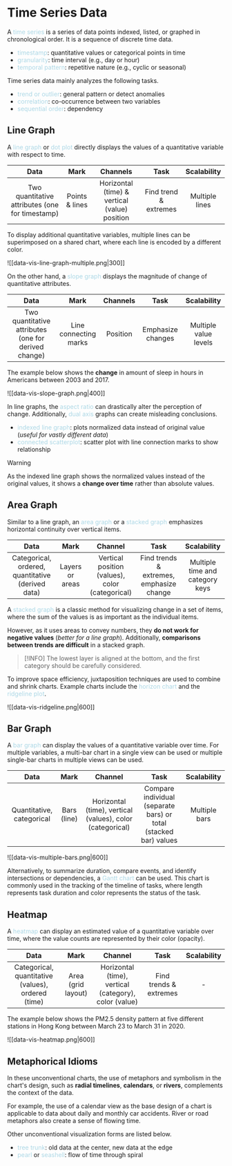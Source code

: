 # Time Series Data
A <span style = "color:lightblue">time series</span> is a series of data points indexed, listed, or graphed in chronological order. It is a sequence of discrete time data. 
- <span style = "color:lightblue">timestamp</span>: quantitative values or categorical points in time
- <span style = "color:lightblue">granularity</span>: time interval (e.g., day or hour)
- <span style = "color:lightblue">temporal pattern</span>: repetitive nature (e.g., cyclic or seasonal)

Time series data mainly analyzes the following tasks.
- <span style = "color:lightblue">trend or outlier</span>: general pattern or detect anomalies
- <span style = "color:lightblue">correlation</span>: co-occurrence between two variables
- <span style = "color:lightblue">sequential order</span>: dependency

## Line Graph
A <span style = "color:lightblue">line graph</span> or <span style = "color:lightblue">dot plot</span> directly displays the values of a quantitative variable with respect to time.

|          **Data**           |    **Mark**    |          **Channels**          |       **Task**        | **Scalability** |
|:---------------------------:|:--------------:|:------------------------------:|:---------------------:|:---------------:|
| Two quantitative attributes (one for timestamp) | Points & lines | Horizontal (time) & vertical (value) position | Find trend & extremes | Multiple lines  |

To display additional quantitative variables, multiple lines can be superimposed on a shared chart, where each line is encoded by a different color.

![[data-vis-line-graph-multiple.png|300]]

On the other hand, a <span style = "color:lightblue">slope graph</span> displays the magnitude of change of quantitative attributes.

|                   **Data**                   |       **Mark**        | **Channels** |     **Task**      | **Scalability** |
|:--------------------------------------------:|:---------------------:|:------------:|:-----------------:|:---------------:|
| Two quantitative attributes (one for derived change) | Line connecting marks |   Position   | Emphasize changes | Multiple value levels                |

The example below shows the **change** in amount of sleep in hours in Americans between 2003 and 2017.

![[data-vis-slope-graph.png|400]]

In line graphs, the <span style = "color:lightblue">aspect ratio</span> can drastically alter the perception of change. Additionally, <span style = "color:lightblue">dual axis</span> graphs can create misleading conclusions.
- <span style = "color:lightblue">indexed line graph</span>: plots normalized data instead of original value (*useful for vastly different data*)
- <span style = "color:lightblue">connected scatterplot</span>: scatter plot with line connection marks to show relationship

> [!WARNING]
> As the indexed line graph shows the normalized values instead of the original values, it shows a **change over time** rather than absolute values.

## Area Graph
Similar to a line graph, an <span style = "color:lightblue">area graph</span> or a <span style = "color:lightblue">stacked graph</span> emphasizes horizontal continuity over vertical items. 

|                     **Data**                      |    **Mark**     |                   **Channel**                   |        **Task**        | **Scalability** |
|:-------------------------------------------------:|:---------------:|:-----------------------------------------------:|:----------------------:|:---------------:|
| Categorical, ordered, quantitative (derived data) | Layers or areas | Vertical position (values), color (categorical) | Find trends & extremes, emphasize change | Multiple time and category keys                |

A <span style = "color:lightblue">stacked graph</span> is a classic method for visualizing change in a set of items, where the sum of the values is as important as the individual items.

However, as it uses areas to convey numbers, they **do not work for negative values** (*better for a line graph*). Additionally, **comparisons between trends are difficult** in a stacked graph.


> [!INFO]
> The lowest layer is aligned at the bottom, and the first category should be carefully considered.

To improve space efficiency, juxtaposition techniques are used to combine and shrink charts. Example charts include the <span style = "color:lightblue">horizon chart</span> and the <span style = "color:lightblue">ridgeline plot</span>.

![[data-vis-ridgeline.png|600]]

## Bar Graph
A <span style = "color:lightblue">bar graph</span> can display the values of a quantitative variable over time. For multiple variables, a multi-bar chart in a single view can be used or multiple single-bar charts in multiple views can be used.

|                     **Data**                      |    **Mark**     |                   **Channel**                   |        **Task**        | **Scalability** |
|:-------------------------------------------------:|:---------------:|:-----------------------------------------------:|:----------------------:|:---------------:|
| Quantitative, categorical | Bars (line) | Horizontal (time), vertical (values), color (categorical) | Compare individual (separate bars) or total (stacked bar) values | Multiple bars              |

![[data-vis-multiple-bars.png|600]]

Alternatively, to summarize duration, compare events, and identify intersections or dependencies, a <span style = "color:lightblue">Gantt chart</span> can be used. This chart is commonly used in the tracking of the timeline of tasks, where length represents task duration and color represents the status of the task.

## Heatmap
A <span style = "color:lightblue">heatmap</span> can display an estimated value of a quantitative variable over time, where the value counts are represented by their color (opacity).

|                     **Data**                      |    **Mark**     |                   **Channel**                   |        **Task**        | **Scalability** |
|:-------------------------------------------------:|:---------------:|:-----------------------------------------------:|:----------------------:|:---------------:|
| Categorical, quantitative (values), ordered (time) | Area (grid layout) | Horizontal (time), vertical (category), color (value) | Find trends & extremes | -             |

The example below shows the PM2.5 density pattern at five different stations in Hong Kong between March 23 to March 31 in 2020.

![[data-vis-heatmap.png|600]]

## Metaphorical Idioms
In these unconventional charts, the use of metaphors and symbolism in the chart's design, such as **radial timelines**, **calendars**, or **rivers**, complements the context of the data.

For example, the use of a calendar view as the base design of a chart is applicable to data about daily and monthly car accidents. River or road metaphors also create a sense of flowing time.

Other unconventional visualization forms are listed below.
- <span style = "color:lightblue">tree trunk</span>: old data at the center, new data at the edge
- <span style = "color:lightblue">pearl</span> or <span style = "color:lightblue">seashell</span>: flow of time through spiral

